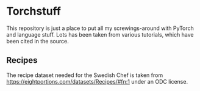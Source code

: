 # Torchstuff

This repository is just a place to put all my screwings-around with PyTorch and language stuff. Lots has been taken from
various tutorials, which have been cited in the source.

## Recipes

The recipe dataset needed for the Swedish Chef is taken from https://eightportions.com/datasets/Recipes/#fn:1
under an ODC license.
